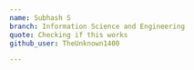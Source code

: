 ```yaml
---
name: Subhash S 
branch: Information Science and Engineering
quote: Checking if this works 
github_user: TheUnknown1400

---
```


